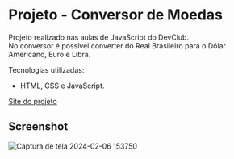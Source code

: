 # Projeto - Conversor de Moedas

Projeto realizado nas aulas de JavaScript do DevClub. <br>
No conversor é possível converter do Real Brasileiro para o Dólar Americano, Euro e Libra. <br>

Tecnologias utilizadas:
- HTML, CSS e JavaScript.

[Site do projeto](https://phaelstavares.github.io/projeto-ConversorDeMoedas/)

## Screenshot

![Captura de tela 2024-02-06 153750](https://github.com/phaelstavares/projeto-ConversorDeMoedas/assets/77020757/55ccec9a-2b97-4ac1-8bf1-84a8760a4afd)
